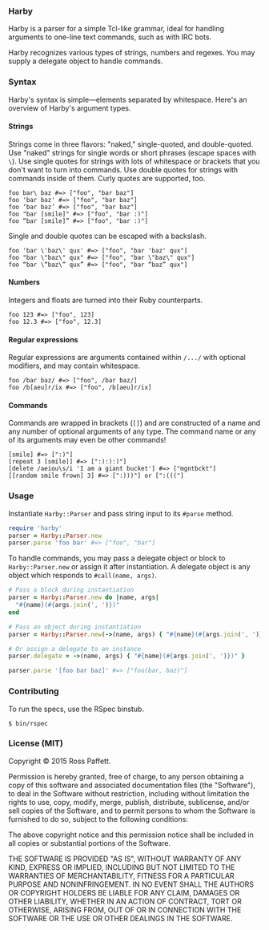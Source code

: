 ### Harby

Harby is a parser for a simple Tcl-like grammar, ideal for handling arguments to one-line text commands, such as with IRC bots.

Harby recognizes various types of strings, numbers and regexes. You may supply a delegate object to handle commands.

### Syntax

Harby's syntax is simple—elements separated by whitespace. Here's an overview of Harby's argument types.

#### Strings

Strings come in three flavors: "naked," single-quoted, and double-quoted. Use "naked" strings for single words or short phrases (escape spaces with `\`). Use single quotes for strings with lots of whitespace or brackets that you don't want to turn into commands. Use double quotes for strings with commands inside of them. Curly quotes are supported, too.

```
foo bar\ baz #=> ["foo", "bar baz"]
foo 'bar baz' #=> ["foo", "bar baz"]
foo ‘bar baz’ #=> ["foo", "bar baz"]
foo "bar [smile]" #=> ["foo", "bar :)"]
foo “bar [smile]” #=> ["foo", "bar :)"]
```

Single and double quotes can be escaped with a backslash.

```
foo 'bar \'baz\' qux' #=> ["foo", "bar 'baz' qux"]
foo "bar \"baz\" qux" #=> ["foo", "bar \"baz\" qux"]
foo “bar \“baz\” qux” #=> ["foo", "bar “baz” qux"]
```

#### Numbers

Integers and floats are turned into their Ruby counterparts.

```
foo 123 #=> ["foo", 123]
foo 12.3 #=> ["foo", 12.3]
```

#### Regular expressions

Regular expressions are arguments contained within `/.../` with optional modifiers, and may contain whitespace.

```
foo /bar baz/ #=> ["foo", /bar baz/]
foo /b[aeu]r/ix #=> ["foo", /b[aeu]r/ix]
```

#### Commands

Commands are wrapped in brackets (`[]`) and are constructed of a name and any number of optional arguments of any type. The command name or any of its arguments may even be other commands!

```
[smile] #=> [":)"]
[repeat 3 [smile]] #=> [":):):)"]
[delete /aeiou\s/i 'I am a giant bucket'] #=> ["mgntbckt"]
[[random smile frown] 3] #=> [":)))"] or [":((("]
```

### Usage

Instantiate `Harby::Parser` and pass string input to its `#parse` method.

```ruby
require 'harby'
parser = Harby::Parser.new
parser.parse 'foo bar' #=> ["foo", "bar"]
```

To handle commands, you may pass a delegate object or block to `Harby::Parser.new` or assign it after instantiation. A delegate object is any object which responds to `#call(name, args)`.

```ruby
# Pass a block during instantiation
parser = Harby::Parser.new do |name, args|
  "#{name}(#{args.join(', ')})"
end

# Pass an object during instantiation
parser = Harby::Parser.new(->(name, args) { "#{name}(#{args.join(', ')})" })

# Or assign a delegate to an instance
parser.delegate = ->(name, args) { "#{name}(#{args.join(', ')})" }

parser.parse '[foo bar baz]' #=> ["foo(bar, baz)"]
```

### Contributing

To run the specs, use the RSpec binstub.

```
$ bin/rspec
```

### License (MIT)

Copyright © 2015 Ross Paffett.

Permission is hereby granted, free of charge, to any person obtaining a copy of this software and associated documentation files (the "Software"), to deal in the Software without restriction, including without limitation the rights to use, copy, modify, merge, publish, distribute, sublicense, and/or sell copies of the Software, and to permit persons to whom the Software is furnished to do so, subject to the following conditions:

The above copyright notice and this permission notice shall be included in all copies or substantial portions of the Software.

THE SOFTWARE IS PROVIDED "AS IS", WITHOUT WARRANTY OF ANY KIND, EXPRESS OR IMPLIED, INCLUDING BUT NOT LIMITED TO THE WARRANTIES OF MERCHANTABILITY, FITNESS FOR A PARTICULAR PURPOSE AND NONINFRINGEMENT. IN NO EVENT SHALL THE AUTHORS OR COPYRIGHT HOLDERS BE LIABLE FOR ANY CLAIM, DAMAGES OR OTHER LIABILITY, WHETHER IN AN ACTION OF CONTRACT, TORT OR OTHERWISE, ARISING FROM, OUT OF OR IN CONNECTION WITH THE SOFTWARE OR THE USE OR OTHER DEALINGS IN THE SOFTWARE.
